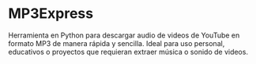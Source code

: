 # MP3Express
Herramienta en Python para descargar audio de videos de YouTube en formato MP3 de manera rápida y sencilla. Ideal para uso personal, educativos o proyectos que requieran extraer música o sonido de videos.
